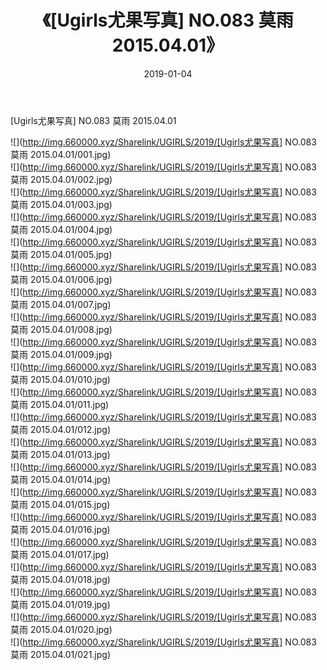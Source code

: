 ﻿---
layout: post
title:  《[Ugirls尤果写真] NO.083 莫雨 2015.04.01》
date:   2019-01-04
img: http://img.660000.xyz/Sharelink/UGIRLS/2019/[Ugirls尤果写真] NO.083 莫雨 2015.04.01/000.jpg
categories: [美女, 清纯, 唯美]
---

[Ugirls尤果写真] NO.083 莫雨 2015.04.01

 ![](http://img.660000.xyz/Sharelink/UGIRLS/2019/[Ugirls尤果写真] NO.083 莫雨 2015.04.01/001.jpg) <br>![](http://img.660000.xyz/Sharelink/UGIRLS/2019/[Ugirls尤果写真] NO.083 莫雨 2015.04.01/002.jpg) <br>![](http://img.660000.xyz/Sharelink/UGIRLS/2019/[Ugirls尤果写真] NO.083 莫雨 2015.04.01/003.jpg) <br>![](http://img.660000.xyz/Sharelink/UGIRLS/2019/[Ugirls尤果写真] NO.083 莫雨 2015.04.01/004.jpg) <br>![](http://img.660000.xyz/Sharelink/UGIRLS/2019/[Ugirls尤果写真] NO.083 莫雨 2015.04.01/005.jpg) <br>![](http://img.660000.xyz/Sharelink/UGIRLS/2019/[Ugirls尤果写真] NO.083 莫雨 2015.04.01/006.jpg) <br>![](http://img.660000.xyz/Sharelink/UGIRLS/2019/[Ugirls尤果写真] NO.083 莫雨 2015.04.01/007.jpg) <br>![](http://img.660000.xyz/Sharelink/UGIRLS/2019/[Ugirls尤果写真] NO.083 莫雨 2015.04.01/008.jpg) <br>![](http://img.660000.xyz/Sharelink/UGIRLS/2019/[Ugirls尤果写真] NO.083 莫雨 2015.04.01/009.jpg) <br>![](http://img.660000.xyz/Sharelink/UGIRLS/2019/[Ugirls尤果写真] NO.083 莫雨 2015.04.01/010.jpg) <br>![](http://img.660000.xyz/Sharelink/UGIRLS/2019/[Ugirls尤果写真] NO.083 莫雨 2015.04.01/011.jpg) <br>![](http://img.660000.xyz/Sharelink/UGIRLS/2019/[Ugirls尤果写真] NO.083 莫雨 2015.04.01/012.jpg) <br>![](http://img.660000.xyz/Sharelink/UGIRLS/2019/[Ugirls尤果写真] NO.083 莫雨 2015.04.01/013.jpg) <br>![](http://img.660000.xyz/Sharelink/UGIRLS/2019/[Ugirls尤果写真] NO.083 莫雨 2015.04.01/014.jpg) <br>![](http://img.660000.xyz/Sharelink/UGIRLS/2019/[Ugirls尤果写真] NO.083 莫雨 2015.04.01/015.jpg) <br>![](http://img.660000.xyz/Sharelink/UGIRLS/2019/[Ugirls尤果写真] NO.083 莫雨 2015.04.01/016.jpg) <br>![](http://img.660000.xyz/Sharelink/UGIRLS/2019/[Ugirls尤果写真] NO.083 莫雨 2015.04.01/017.jpg) <br>![](http://img.660000.xyz/Sharelink/UGIRLS/2019/[Ugirls尤果写真] NO.083 莫雨 2015.04.01/018.jpg) <br>![](http://img.660000.xyz/Sharelink/UGIRLS/2019/[Ugirls尤果写真] NO.083 莫雨 2015.04.01/019.jpg) <br>![](http://img.660000.xyz/Sharelink/UGIRLS/2019/[Ugirls尤果写真] NO.083 莫雨 2015.04.01/020.jpg) <br>![](http://img.660000.xyz/Sharelink/UGIRLS/2019/[Ugirls尤果写真] NO.083 莫雨 2015.04.01/021.jpg) <br>